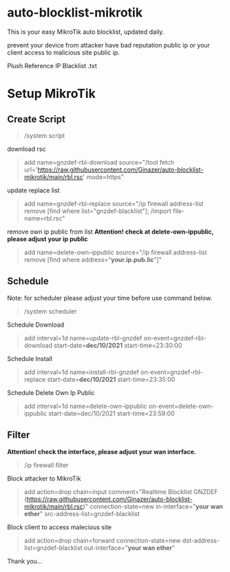 # auto-blocklist-mikrotik

This is your easy MikroTik auto blocklist, updated daily.

prevent your device from attacker have bad reputation public ip or your client access to malicious site public ip.

Plush Reference IP Blacklist .txt


# Setup MikroTik

## Create Script
>/system script

download rsc
>add name=gnzdef-rbl-download source="/tool fetch url='https://raw.githubusercontent.com/Ginazer/auto-blocklist-mikrotik/main/rbl.rsc' mode=https"

update replace list 
>add name=gnzdef-rbl-replace source="/ip firewall address-list remove [find where list=\"gnzdef-blacklist\"]; /import file-name=rbl.rsc"

remove own ip public from list 
**Attention! check at delete-own-ippublic, please adjust your ip public**
>add name=delete-own-ippublic source="/ip firewall address-list remove [find where address=\"**your.ip.pub.lic**\"]"


## Schedule
Note: for scheduler please adjust your time before use command below.
>/system scheduler

Schedule Download
>add interval=1d name=update-rbl-gnzdef on-event=gnzdef-rbl-download start-date=**dec/10/2021** start-time=23:30:00

Schedule Install
>add interval=1d name=install-rbl-gnzdef on-event=gnzdef-rbl-replace start-date=**dec/10/2021** start-time=23:35:00

Schedule Delete Own Ip Public
>add interval=1d name=delete-own-ippublic on-event=delete-own-ippublic start-date=dec/10/2021 start-time=23:59:00


## Filter
**Attention! check the interface, please adjust your wan interface.**
>/ip firewall filter

Block attacker to MikroTik
>add action=drop chain=input comment="Realtime Blocklist GNZDEF (https://raw.githubusercontent.com/Ginazer/auto-blocklist-mikrotik/main/rbl.rsc)" connection-state=new in-interface="**your wan ether**" src-address-list=gnzdef-blacklist

Block client to access malecious site
>add action=drop chain=forward connection-state=new dst-address-list=gnzdef-blacklist out-interface="**your wan ether**"

Thank you...
